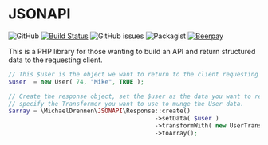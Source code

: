 # JSONAPI
![GitHub](https://img.shields.io/github/license/michaeldrennen/jsonapi) [![Build Status](https://travis-ci.org/michaeldrennen/JSONAPI.svg?branch=master)](https://travis-ci.org/michaeldrennen/JSONAPI) ![GitHub issues](https://img.shields.io/github/issues/michaeldrennen/jsonapi) ![Packagist](https://img.shields.io/packagist/dt/michaeldrennen/jsonapi) [![Beerpay](https://beerpay.io/michaeldrennen/JSONAPI/badge.svg)](https://beerpay.io/michaeldrennen/JSONAPI) 

This is a PHP library for those wanting to build an API and return structured data to the requesting client.
```php
// This $user is the object we want to return to the client requesting the User data.
$user  = new User( 74, "Mike", TRUE );

// Create the response object, set the $user as the data you want to return, and 
// specify the Transformer you want to use to munge the User data. 
$array = \MichaelDrennen\JSONAPI\Response::create()
                                         ->setData( $user )
                                         ->transformWith( new UserTransformer() )
                                         ->toArray();

```